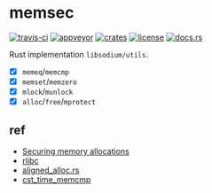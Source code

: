 # memsec
[![travis-ci](https://travis-ci.org/quininer/memsec.svg?branch=master)](https://travis-ci.org/quininer/memsec)
[![appveyor](https://ci.appveyor.com/api/projects/status/1w0qtl0grjfu0uac?svg=true)](https://ci.appveyor.com/project/quininer/memsec)
[![crates](https://img.shields.io/crates/v/memsec.svg)](https://crates.io/crates/memsec)
[![license](https://img.shields.io/github/license/quininer/memsec.svg)](https://github.com/quininer/memsec/blob/master/LICENSE)
[![docs.rs](https://docs.rs/memsec/badge.svg)](https://docs.rs/memsec/)

Rust implementation `libsodium/utils`.

* [x] `memeq`/`memcmp`
* [x] `memset`/`memzero`
* [x] `mlock`/`munlock`
* [x] `alloc`/`free`/`mprotect`

ref
---

* [Securing memory allocations](https://download.libsodium.org/doc/helpers/memory_management.html)
* [rlibc](https://github.com/alexcrichton/rlibc)
* [aligned_alloc.rs](https://github.com/jonas-schievink/aligned_alloc.rs)
* [cst_time_memcmp](https://github.com/chmike/cst_time_memcmp)
